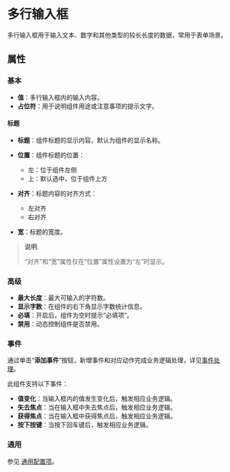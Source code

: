 # 多行输入框

多行输入框用于输入文本、数字和其他类型的较长长度的数据，常用于表单场景。

## 属性

### 基本

- **值**：多行输入框内的输入内容。
- **占位符**：用于说明组件用途或注意事项的提示文字。

#### 标题

- **标题**：组件标题的显示内容，默认为组件的显示名称。
- **位置**：组件标题的位置：
  - 左：位于组件左侧
  - 上：默认选中，位于组件上方

- **对齐**：标题内容的对齐方式：
  - 左对齐
  - 右对齐
- **宽**：标题的宽度。

> **说明**:
>
>“对齐”和“宽”属性仅在“位置”属性设置为“左”时显示。

### 高级

- **最大长度**：最大可输入的字符数。
- **显示字数**：在组件的右下角显示字数统计信息。
- **必填**：开启后，组件为空时提示“必填项”。
- **禁用**：动态控制组件是否禁用。

### 事件

通过单击“**添加事件**”按钮，新增事件和对应动作完成业务逻辑处理，详见[事件处理](./../commonevent.md)。

此组件支持以下事件：

- **值变化**：当输入框内的值发生变化后，触发相应业务逻辑。
- **失去焦点**：当在输入框中失去焦点后，触发相应业务逻辑。
- **获得焦点**：当在输入框中获得焦点后，触发相应业务逻辑。
- **按下按键**：当按下回车键后，触发相应业务逻辑。

### 通用

参见 [通用配置项](../general.md)。